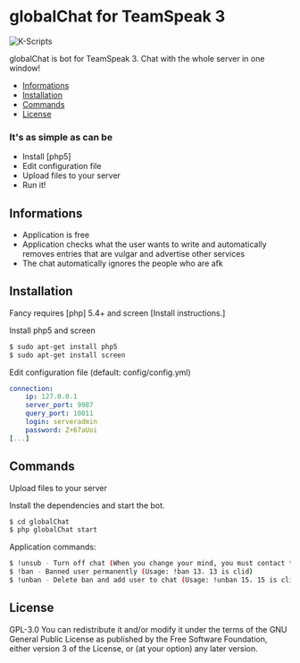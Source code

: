 # globalChat for TeamSpeak 3
![K-Scripts](https://k-scripts.eu/assets/img/logo.png)

globalChat is bot for TeamSpeak 3.
Chat with the whole server in one window!
  
  - [Informations](#informations)
  - [Installation](#installation)
  - [Commands](#commands)
  - [License](#license)

### It's as simple as can be
  - Install [php5]
  - Edit configuration file
  - Upload files to your server
  - Run it!

## Informations
- Application is free
- Application checks what the user wants to write and automatically removes entries that are vulgar and advertise other services
- The chat automatically ignores the people who are afk

## Installation
Fancy requires [php] 5.4+ and screen [Install instructions.]

Install php5 and screen
```sh
$ sudo apt-get install php5
$ sudo apt-get install screen
```
Edit configuration file (default: config/config.yml)
```yaml
connection:
    ip: 127.0.0.1
    server_port: 9987
    query_port: 10011
    login: serveradmin
    password: Z+67aUoi
[...]
```
## Commands
Upload files to your server

Install the dependencies and start the bot.

```sh
$ cd globalChat
$ php globalChat start
```

Application commands:

```sh
$ !unsub - Turn off chat (When you change your mind, you must contact the administrator)
$ !ban - Banned user permanently (Usage: !ban 13. 13 is clid)
$ !unban - Delete ban and add user to chat (Usage: !unban 15. 15 is client database id)
```

## License
GPL-3.0
You can redistribute it and/or modify it under the terms of the GNU General Public License as published by the Free Software Foundation, either version 3 of the License, or (at your option) any later version.

